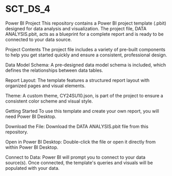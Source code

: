 # SCT_DS_4
Power BI Project
This repository contains a Power BI project template (.pbit) designed for data analysis and visualization. The project file, DATA ANALYSIS.pbit, acts as a blueprint for a complete report and is ready to be connected to your data source.

Project Contents
The project file includes a variety of pre-built components to help you get started quickly and ensure a consistent, professional design.

Data Model Schema: A pre-designed data model schema is included, which defines the relationships between data tables.

Report Layout: The template features a structured report layout with organized pages and visual elements.

Theme: A custom theme, CY24SU10.json, is part of the project to ensure a consistent color scheme and visual style.

Getting Started
To use this template and create your own report, you will need Power BI Desktop.

Download the File: Download the DATA ANALYSIS.pbit file from this repository.

Open in Power BI Desktop: Double-click the file or open it directly from within Power BI Desktop.

Connect to Data: Power BI will prompt you to connect to your data source(s). Once connected, the template's queries and visuals will be populated with your data.
